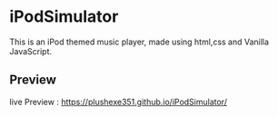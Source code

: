 # iPodSimulator

This is an iPod themed music player, made using html,css and Vanilla JavaScript.

## Preview

live Preview : https://plushexe351.github.io/iPodSimulator/
